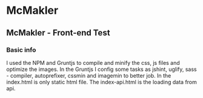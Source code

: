 # McMakler
## McMakler - Front-end Test
### Basic info

I used the NPM and Gruntjs to compile and minify the css, js files and optimize the images.
In the Gruntjs I config some tasks as jshint, uglify, sass - compiler, autoprefixer, cssmin and imagemin to better job.
In the index.html is only static html file.
The index-api.html is the loading data from api.
